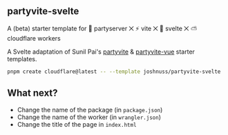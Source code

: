 partyvite-svelte
------------

A (beta) starter template for 🎈 partyserver ⨉ ⚡️ vite ⨉ 🧡 svelte ⨉ ⛅️ cloudflare workers

A Svelte adaptation of Sunil Pai's [partyvite](https://github.com/threepointone/partyvite) & [partyvite-vue](https://github.com/franciscohermida/partyvite-vue) starter templates.

```sh
pnpm create cloudflare@latest -- --template joshnuss/partyvite-svelte
```

## What next?

- Change the name of the package (in `package.json`)
- Change the name of the worker (in `wrangler.json`)
- Change the title of the page in `index.html`
